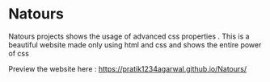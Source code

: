# Natours
Natours projects shows the usage of advanced css properties . This is a beautiful website made only using html and css and shows the entire power of css

Preview the website here : https://pratik1234agarwal.github.io/Natours/
